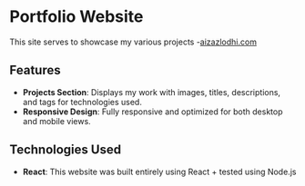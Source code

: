 # Portfolio Website

This site serves to showcase my various projects -[aizazlodhi.com](https://aizazlodhi.com)


## Features

- **Projects Section**: Displays my work with images, titles, descriptions, and tags for technologies used.
- **Responsive Design**: Fully responsive and optimized for both desktop and mobile views.
 
## Technologies Used

- **React**: This website was built entirely using React + tested using Node.js


